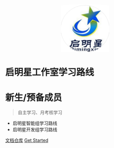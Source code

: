 <!-- _coverpage.md -->


<div align="center" style="border-radius:1000%; overflow:hidden;">
<img src=image/qmx_head.png width=30% />
</div>


# 启明星工作室学习路线

# 新生/预备成员

> 自主学习、月考核学习

- 启明星智能组学习路线
- 启明星开发组学习路线

[文档仓库](https://github.com/tastynoob/QMXDOC)
[Get Started](http://localhost:3000/#/md/start)